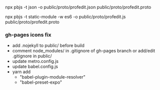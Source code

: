 npx pbjs -t json -o public/proto/profedit.json public/proto/profedit.proto

npx pbjs -t static-module -w es6 -o public/proto/profedit.js public/proto/profedit.proto

### gh-pages icons fix

- add .nojekyll to public/ before build
- comment node_modules/ in .gitignore of gh-pages branch or add/edit .gitignore in public/
- update metro.config.js
- update babel.config.js
- yarn add
    - "babel-plugin-module-resolver"
    - "babel-preset-expo"
